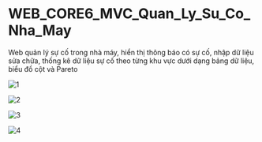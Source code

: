 # WEB_CORE6_MVC_Quan_Ly_Su_Co_Nha_May
Web quản lý sự cố trong nhà máy, hiển thị thông báo có sự cố, nhập dữ liệu sửa chữa, thống kê dữ liệu sự cố theo từng khu vực dưới dạng bảng dữ liệu, biểu đồ cột và Pareto

![1](https://github.com/sanguyeenx96/WEB_CORE6_MVC_Quan_Ly_Su_Co_Nha_May/assets/103011257/47e76646-14ce-49e9-ae68-748c84c93b0a)

![2](https://github.com/sanguyeenx96/WEB_CORE6_MVC_Quan_Ly_Su_Co_Nha_May/assets/103011257/00454883-339a-42e0-aa10-a203d76f94db)

![3](https://github.com/sanguyeenx96/WEB_CORE6_MVC_Quan_Ly_Su_Co_Nha_May/assets/103011257/25dc8c9c-4396-4cf7-b3e8-736af45ea172)

![4](https://github.com/sanguyeenx96/WEB_CORE6_MVC_Quan_Ly_Su_Co_Nha_May/assets/103011257/5ba3f7b2-8a26-45bc-8d3e-3bacca16fd53)
